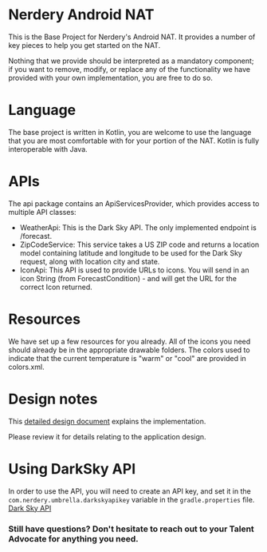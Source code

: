 # Nerdery Android NAT

This is the Base Project for Nerdery's Android NAT.
It provides a number of key pieces to help you get started on the NAT.

Nothing that we provide should be interpreted as a mandatory component;
if you want to remove, modify, or replace any of the functionality we have provided with your own implementation, you are free to do so.

# Language

The base project is written in Kotlin, you are welcome to use the language that you are most comfortable with for your portion of the NAT. Kotlin is fully interoperable with Java.

# APIs

The api package contains an ApiServicesProvider, which provides access to multiple API classes:

* WeatherApi: This is the Dark Sky API. The only implemented endpoint is /forecast.
* ZipCodeService: This service takes a US ZIP code and returns a location model containing latitude and longitude to be used for the Dark Sky request, along with location city and state.
* IconApi: This API is used to provide URLs to icons. You will send in an icon String (from ForecastCondition) - and will get the URL for the correct Icon returned. 

# Resources

We have set up a few resources for you already.
All of the icons you need should already be in the appropriate drawable folders.
The colors used to indicate that the current temperature is "warm" or "cool" are provided in colors.xml.

# Design notes

This [detailed design document](https://drive.google.com/file/d/1wrAapV_RnwK4pQtRnahSOPsAR5OdMdkc/view?usp=sharing) explains the implementation.

Please review it for details relating to the application design.

# Using DarkSky API

In order to use the API, you will need to create an API key, and set it in the `com.nerdery.umbrella.darkskyapikey` variable in the `gradle.properties` file.
[Dark Sky API](https://darksky.net/dev)

### Still have questions? Don't hesitate to reach out to your Talent Advocate for anything you need.
